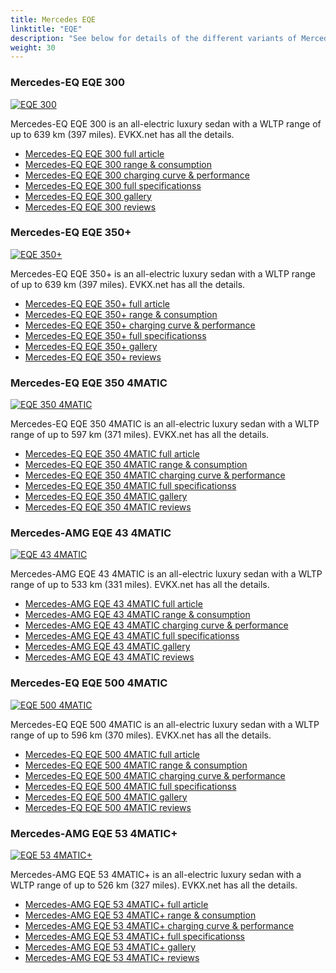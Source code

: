 ```yaml
---
title: Mercedes EQE
linktitle: "EQE"
description: "See below for details of the different variants of Mercedes EQE"
weight: 30
---
```

### Mercedes-EQ EQE 300

<a href="eqe_300/"><img src="https://media.evkx.net/multimedia/models/mercedes/eqe/eqe_300/main_1_st.jpg" class="img-fluid" alt="EQE 300" ></a>

Mercedes-EQ EQE 300 is an all-electric luxury sedan with a WLTP range of up to 639 km (397 miles). EVKX.net has all the details. 

- [Mercedes-EQ EQE 300 full article](eqe_300/)
- [Mercedes-EQ EQE 300 range & consumption](eqe_300/rangeandconsumption/)
- [Mercedes-EQ EQE 300 charging curve & performance](eqe_300/chargingcurve/)
- [Mercedes-EQ EQE 300 full specificationss](eqe_300/specifications/)
- [Mercedes-EQ EQE 300 gallery](eqe_300/gallery/)
- [Mercedes-EQ EQE 300 reviews](eqe_300/reviews/)

### Mercedes-EQ EQE 350+

<a href="eqe_350plus/"><img src="https://media.evkx.net/multimedia/models/mercedes/eqe/eqe_350plus/main_1_st.jpg" class="img-fluid" alt="EQE 350+" ></a>

Mercedes-EQ EQE 350+ is an all-electric luxury sedan with a WLTP range of up to 639 km (397 miles). EVKX.net has all the details. 

- [Mercedes-EQ EQE 350+ full article](eqe_350plus/)
- [Mercedes-EQ EQE 350+ range & consumption](eqe_350plus/rangeandconsumption/)
- [Mercedes-EQ EQE 350+ charging curve & performance](eqe_350plus/chargingcurve/)
- [Mercedes-EQ EQE 350+ full specificationss](eqe_350plus/specifications/)
- [Mercedes-EQ EQE 350+ gallery](eqe_350plus/gallery/)
- [Mercedes-EQ EQE 350+ reviews](eqe_350plus/reviews/)

### Mercedes-EQ EQE 350 4MATIC

<a href="eqe_350_4matic/"><img src="https://media.evkx.net/multimedia/models/mercedes/eqe/eqe_350_4matic/main_1_st.jpg" class="img-fluid" alt="EQE 350 4MATIC" ></a>

Mercedes-EQ EQE 350 4MATIC is an all-electric luxury sedan with a WLTP range of up to 597 km (371 miles). EVKX.net has all the details. 

- [Mercedes-EQ EQE 350 4MATIC full article](eqe_350_4matic/)
- [Mercedes-EQ EQE 350 4MATIC range & consumption](eqe_350_4matic/rangeandconsumption/)
- [Mercedes-EQ EQE 350 4MATIC charging curve & performance](eqe_350_4matic/chargingcurve/)
- [Mercedes-EQ EQE 350 4MATIC full specificationss](eqe_350_4matic/specifications/)
- [Mercedes-EQ EQE 350 4MATIC gallery](eqe_350_4matic/gallery/)
- [Mercedes-EQ EQE 350 4MATIC reviews](eqe_350_4matic/reviews/)

### Mercedes-AMG EQE 43 4MATIC

<a href="eqe_43_4matic/"><img src="https://media.evkx.net/multimedia/models/mercedes/eqe/eqe_43_4matic/main_1_st.jpg" class="img-fluid" alt="EQE 43 4MATIC" ></a>

Mercedes-AMG EQE 43 4MATIC is an all-electric luxury sedan with a WLTP range of up to 533 km (331 miles). EVKX.net has all the details. 

- [Mercedes-AMG EQE 43 4MATIC full article](eqe_43_4matic/)
- [Mercedes-AMG EQE 43 4MATIC range & consumption](eqe_43_4matic/rangeandconsumption/)
- [Mercedes-AMG EQE 43 4MATIC charging curve & performance](eqe_43_4matic/chargingcurve/)
- [Mercedes-AMG EQE 43 4MATIC full specificationss](eqe_43_4matic/specifications/)
- [Mercedes-AMG EQE 43 4MATIC gallery](eqe_43_4matic/gallery/)
- [Mercedes-AMG EQE 43 4MATIC reviews](eqe_43_4matic/reviews/)

### Mercedes-EQ EQE 500 4MATIC

<a href="eqe_500_4matic/"><img src="https://media.evkx.net/multimedia/models/mercedes/eqe/eqe_500_4matic/main_1_st.jpg" class="img-fluid" alt="EQE 500 4MATIC" ></a>

Mercedes-EQ EQE 500 4MATIC is an all-electric luxury sedan with a WLTP range of up to 596 km (370 miles). EVKX.net has all the details. 

- [Mercedes-EQ EQE 500 4MATIC full article](eqe_500_4matic/)
- [Mercedes-EQ EQE 500 4MATIC range & consumption](eqe_500_4matic/rangeandconsumption/)
- [Mercedes-EQ EQE 500 4MATIC charging curve & performance](eqe_500_4matic/chargingcurve/)
- [Mercedes-EQ EQE 500 4MATIC full specificationss](eqe_500_4matic/specifications/)
- [Mercedes-EQ EQE 500 4MATIC gallery](eqe_500_4matic/gallery/)
- [Mercedes-EQ EQE 500 4MATIC reviews](eqe_500_4matic/reviews/)

### Mercedes-AMG EQE 53 4MATIC+

<a href="eqe_53_4maticplus/"><img src="https://media.evkx.net/multimedia/models/mercedes/eqe/eqe_53_4maticplus/main_1_st.jpg" class="img-fluid" alt="EQE 53 4MATIC+" ></a>

Mercedes-AMG EQE 53 4MATIC+ is an all-electric luxury sedan with a WLTP range of up to 526 km (327 miles). EVKX.net has all the details. 

- [Mercedes-AMG EQE 53 4MATIC+ full article](eqe_53_4maticplus/)
- [Mercedes-AMG EQE 53 4MATIC+ range & consumption](eqe_53_4maticplus/rangeandconsumption/)
- [Mercedes-AMG EQE 53 4MATIC+ charging curve & performance](eqe_53_4maticplus/chargingcurve/)
- [Mercedes-AMG EQE 53 4MATIC+ full specificationss](eqe_53_4maticplus/specifications/)
- [Mercedes-AMG EQE 53 4MATIC+ gallery](eqe_53_4maticplus/gallery/)
- [Mercedes-AMG EQE 53 4MATIC+ reviews](eqe_53_4maticplus/reviews/)

